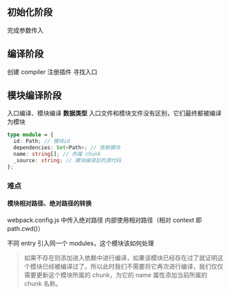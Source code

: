 ## 初始化阶段

完成参数传入

## 编译阶段

创建 compiler
注册插件
寻找入口

## 模块编译阶段

入口编译、模块编译
**数据类型**
入口文件和模块文件没有区别，它们最终都被编译为模块

```typescript
type module = {
  id: Path; // 模块id
  dependencies: Set<Path>; // 依赖模块
  name: string[]; // 所属 chunk
  _source: string; // 模块编译后的源代码
};
```

### 难点

#### 模块相对路径、绝对路径的转换

webpack.config.js 中传入绝对路径
内部使用相对路径（相对 context 即 path.cwd()）

不同 entry 引入同一个 modules，这个模块该如何处理

> 如果不存在则添加进入依赖中进行编译，如果该模块已经存在过了就证明这个模块已经被编译过了。所以此时我们不需要将它再次进行编译，我们仅仅需要更新这个模块所属的 chunk，为它的 name 属性添加当前所属的 chunk 名称。
